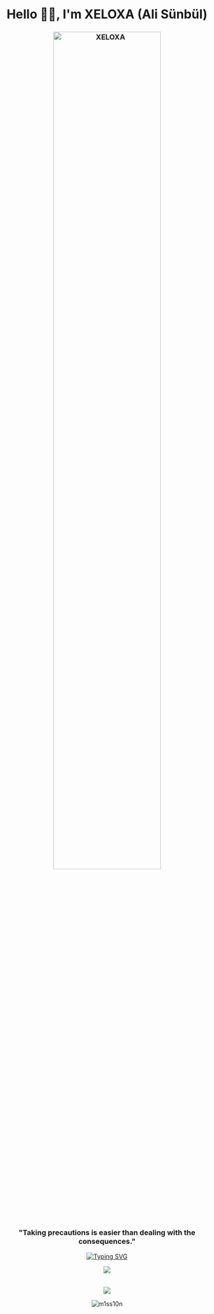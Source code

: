 <h1 align="center">
    Hello 🥷🏿, I'm XELOXA (Ali Sünbül)
</h1>
<h3 align="center" >
    <img src="https://s13.gifyu.com/images/SXOMu.gif" alt="XELOXA" width="70%"/>
  <br>
    "Taking precautions is easier than dealing with the consequences."
  

</h3>

<p align="center">
    <a href="https://git.io/typing-svg"><img src="https://readme-typing-svg.demolab.com?font=Poppins&size=17&duration=700&pause=100&color=FFFFFF&center=true&vCenter=true&multiline=true&repeat=false&random=false&width=810&height=120&lines=A+young+and+passionate+Red+Team+pentester+in+training.+I+am+developing+myself+in+the+world+of;cybersecurity%2C+focusing+especially+on+penetration+testing+and+vulnerability+discovery.+I+am+constantly;learning+new+things%2C+practicing+with+CTFs%2C+and+deeply+studying+Red+Team+techniques.+Here%2C+I+share+the;knowledge+and+projects+I+gain+on+my+learning+journey.+Feel+free+to+reach+out+to+me+for+connection!" alt="Typing SVG" /></a> 
</p>

<div align="center">
    <img src="https://skillicons.dev/icons?i=kali,arch,linux,debian,python,rust,javascript,bash,pycharm,github,obsidian" />
</div>
<br>
<p align="center">
    <img src="https://s13.gifyu.com/images/SXJCF.gif" />

</p>
<p align="center"> 
    <img  src="https://github-readme-stats.vercel.app/api?username=ali-sunbul&show_icons=true&locale=en&theme=dark" alt="m1ss10n" /> 
</p>
